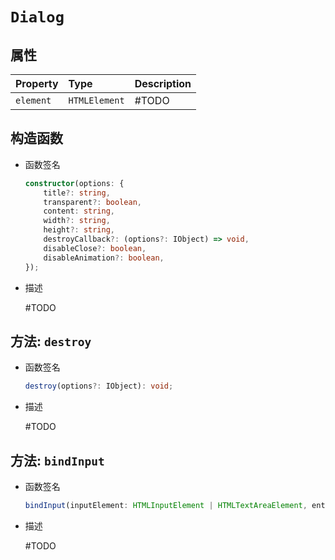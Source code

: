 # `Dialog`

## 属性

| Property  | Type          | Description |
| :-------- | :------------ | :---------- |
| `element` | `HTMLElement` | #TODO       |

## 构造函数

- 函数签名

  ```ts
  constructor(options: {
      title?: string,
      transparent?: boolean,
      content: string,
      width?: string,
      height?: string,
      destroyCallback?: (options?: IObject) => void,
      disableClose?: boolean,
      disableAnimation?: boolean,
  });
  ```

- 描述

  #TODO

## 方法: `destroy`

- 函数签名

  ```ts
  destroy(options?: IObject): void;
  ```

- 描述

  #TODO

## 方法: `bindInput`

- 函数签名

  ```ts
  bindInput(inputElement: HTMLInputElement | HTMLTextAreaElement, enterEvent?: () => void): void;
  ```

- 描述

  #TODO
